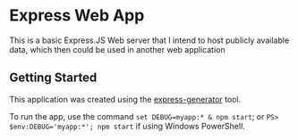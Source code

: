 # Express Web App

This is a basic Express.JS Web server that I intend to host publicly available data, which then could be used in another web application

## Getting Started

This application was created using the [express-generator](https://www.npmjs.com/package/express-generator) tool.

To run the app, use the command `set DEBUG=myapp:* & npm start`; or `PS> $env:DEBUG='myapp:*'; npm start` if using Windows PowerShell.
